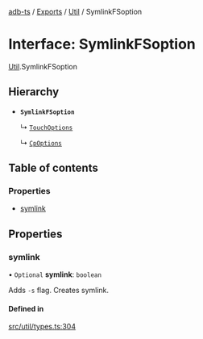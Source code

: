 [adb-ts](../README.md) / [Exports](../modules.md) / [Util](../modules/Util.md) / SymlinkFSoption

# Interface: SymlinkFSoption

[Util](../modules/Util.md).SymlinkFSoption

## Hierarchy

- **`SymlinkFSoption`**

  ↳ [`TouchOptions`](Util.TouchOptions.md)

  ↳ [`CpOptions`](Util.CpOptions.md)

## Table of contents

### Properties

- [symlink](Util.SymlinkFSoption.md#symlink)

## Properties

### symlink

• `Optional` **symlink**: `boolean`

Adds `-s` flag.
Creates symlink.

#### Defined in

[src/util/types.ts:304](https://github.com/Maaaartin/adb-ts/blob/5393493/src/util/types.ts#L304)
